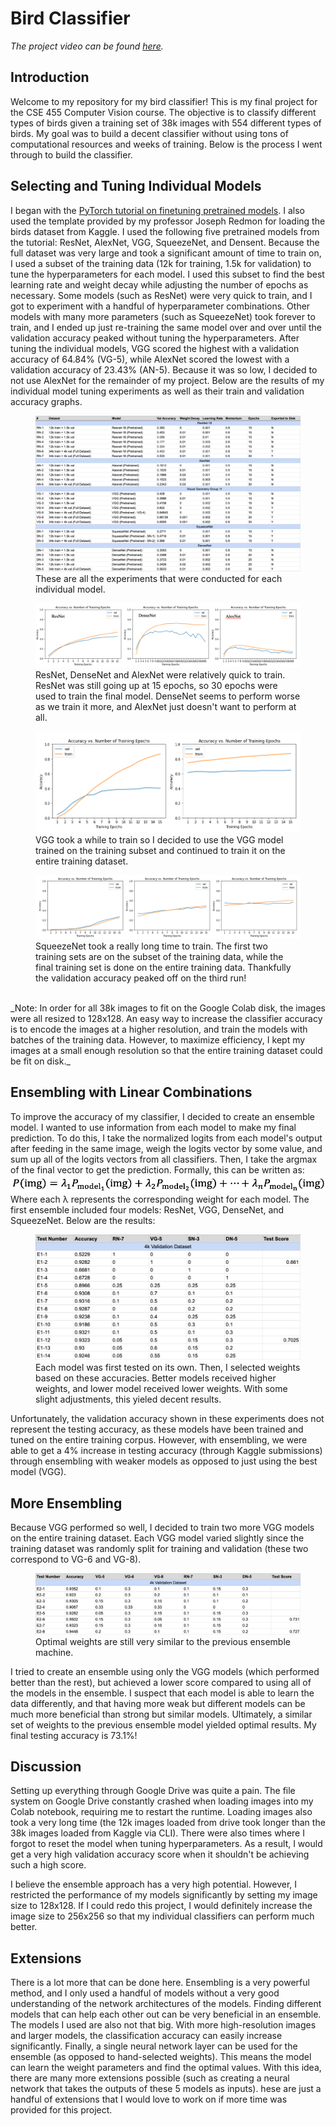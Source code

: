# Bird Classifier

_The project video can be found [here](https://youtu.be/y3IDvz65yxc)._

## Introduction
Welcome to my repository for my bird classifier! This is my final project for the CSE 455 Computer Vision course. The objective is to classify different types of birds given a training set of 38k images with 554 different types of birds. My goal was to build a decent classifier without using tons of computational resources and weeks of training. Below is the process I went through to build the classifier.

## Selecting and Tuning Individual Models
I began with the [PyTorch tutorial on finetuning pretrained models](https://pytorch.org/tutorials/beginner/finetuning_torchvision_models_tutorial.html). I also used the template provided by my professor Joseph Redmon for loading the birds dataset from Kaggle. I used the following five pretrained models from the tutorial: ResNet, AlexNet, VGG, SqueezeNet, and Densent. Because the full dataset was very large and took a significant amount of time to train on, I used a subset of the training data (12k for training, 1.5k for validation) to tune the hyperparameters for each model. I used this subset to find the best learning rate and weight decay while adjusting the number of epochs as necessary. Some models (such as ResNet) were very quick to train, and I got to experiment with a handful of hyperparameter combinations. Other models with many more parameters (such as SqueezeNet) took forever to train, and I ended up just re-training the same model over and over until the validation accuracy peaked without tuning the hyperparameters. After tuning the individual models, VGG scored the highest with a validation accuracy of 64.84% (VG-5), while AlexNet scored the lowest with a validation accuracy of 23.43% (AN-5). Because it was so low, I decided to not use AlexNet for the remainder of my project. Below are the results of my individual model tuning experiments as well as their train and validation accuracy graphs.

<figure class="image">
  <img src="./images/single_model_results.png" alt="Training Results Table">
  <figcaption>These are all the experiments that were conducted for each individual model.</figcaption>
</figure>

<figure class="image">
  <img src="./images/dn_rn_an.png" alt="DN, RN, and AN training">
  <figcaption>ResNet, DenseNet and AlexNet were relatively quick to train. ResNet was still going up at 15 epochs, so 30 epochs were used to train the final model. DenseNet seems to perform worse as we train it more, and AlexNet just doesn't want to perform at all.</figcaption>
</figure>

<figure class="image">
  <img src="./images/vgg_training.png" alt="VGG Training">
  <figcaption>VGG took a while to train so I decided to use the VGG model trained on the training subset and continued to train it on the entire training dataset.</figcaption>
</figure>

<figure class="image">
  <img src="./images/sn_training.png" alt="SqueezeNet Training">
  <figcaption>SqueezeNet took a really long time to train. The first two training sets are on the subset of the training data, while the final training set is done on the entire training data. Thankfully the validation accuracy peaked off on the third run!</figcaption>
</figure>

<br/>
_Note: In order for all 38k images to fit on the Google Colab disk, the images were all resized to 128x128. An easy way to increase the classifier accuracy is to encode the images at a higher resolution, and train the models with batches of the training data. However, to maximize efficiency, I kept my images at a small enough resolution so that the entire training dataset could be fit on disk._

## Ensembling with Linear Combinations
To improve the accuracy of my classifier, I decided to create an ensemble model. I wanted to use information from each model to make my final prediction. To do this, I take the normalized logits from each model's output after feeding in the same image, weigh the logits vector by some value, and sum up all of the logits vectors from all classifiers. Then, I take the argmax of the final vector to get the prediction. Formally, this can be written as:
![Formula](./images/formula.png)
Where each λ represents the corresponding weight for each model. The first ensemble included four models: ResNet, VGG, DenseNet, and SqueezeNet. Below are the results:

<figure class="image">
  <img src="./images/ensemble_1_results.png" alt="Ensemble 1 Results">
  <figcaption>Each model was first tested on its own. Then, I selected weights based on these accuracies. Better models received higher weights, and lower model received lower weights. With some slight adjustments, this yieled decent results.</figcaption>
</figure>

Unfortunately, the validation accuracy shown in these experiments does not represent the testing accuracy, as these models have been trained and tuned on the entire training corpus. However, with ensembling, we were able to get a 4% increase in testing accuracy (through Kaggle submissions) through ensembling with weaker models as opposed to just using the best model (VGG).

## More Ensembling
Because VGG performed so well, I decided to train two more VGG models on the entire training dataset. Each VGG model varied slightly since the training dataset was randomly split for training and validation (these two correspond to VG-6 and VG-8). 

<figure class="image">
  <img src="./images/ensemble_2_results.png" alt="Ensemble 2 Results">
  <figcaption>Optimal weights are still very similar to the previous ensemble machine.</figcaption>
</figure>

I tried to create an ensemble using only the VGG models (which performed better than the rest), but achieved a lower score compared to using all of the models in the ensemble. I suspect that each model is able to learn the data differently, and that having more weak but different models can be much more beneficial than strong but similar models. Ultimately, a similar set of weights to the previous ensemble model yielded optimal results. My final testing accuracy is 73.1%!

## Discussion

Setting up everything through Google Drive was quite a pain. The file system on Google Drive constantly crashed when loading images into my Colab notebook, requiring me to restart the runtime. Loading images also took a very long time (the 12k images loaded from drive took longer than the 38k images loaded from Kaggle via CLI). There were also times where I forgot to reset the model when tuning hyperparameters. As a result, I would get a very high validation accuracy score when it shouldn't be achieving such a high score.

I believe the ensemble approach has a very high potential. However, I restricted the performance of my models significantly by setting my image size to 128x128. If I could redo this project, I would definitely increase the image size to 256x256 so that my individual classifiers can perform much better.

## Extensions
There is a lot more that can be done here. Ensembling is a very powerful method, and I only used a handful of models without a very good understanding of the network architectures of the models. Finding different models that can help each other out can be very beneficial in an ensemble. The models I used are also not that big. With more high-resolution images and larger models, the classification accuracy can easily increase significantly. Finally, a single neural network layer can be used for the ensemble (as opposed to hand-selected weights). This means the model can learn the weight parameters and find the optimal values. With this idea, there are many more extensions possible (such as creating a neural network that takes the outputs of these 5 models as inputs). hese are just a handful of extensions that I would love to work on if more time was provided for this project.